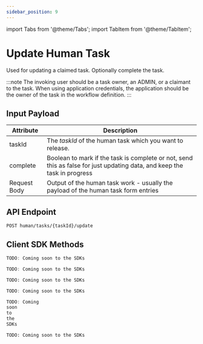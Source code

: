 ```yaml
---
sidebar_position: 9
---
```


import Tabs from '@theme/Tabs'; import TabItem from '@theme/TabItem';

# Update Human Task

Used for updating a claimed task. Optionally complete the task.

:::note 
The invoking user should be a task owner, an ADMIN, or a claimant to the task. When using application credentials, the application should be the owner of the task in the workflow definition.
:::

## Input Payload

| Attribute    | Description                                                                                                         |
|--------------|---------------------------------------------------------------------------------------------------------------------| 
| taskId       | The *taskId* of the human task which you want to release.                                                           | 
| complete     | Boolean to mark if the task is complete or not, send this as false for just updating data, and keep the task in progress | 
| Request Body | Output of the human task work - usually the payload of the human task form entries                                  | 

## API Endpoint

```
POST human/tasks/{taskId}/update
```

## Client SDK Methods

<Tabs>
<TabItem value="Java" label="Java">

```java
TODO: Coming soon to the SDKs
```

</TabItem>
<TabItem value="Golang" label="Golang">

```go
TODO: Coming soon to the SDKs
```

</TabItem>
<TabItem value="Python" label="Python">

```python
TODO: Coming soon to the SDKs
```

</TabItem>
<TabItem value="CSharp" label="CSharp">

```csharp
TODO: Coming soon to the SDKs
```

</TabItem>
<TabItem value="Javascript" label="Javascript">

```javascript
TODO: Coming
soon
to
the
SDKs
```

</TabItem>
<TabItem value="Clojure" label="Clojure">

```clojure
TODO: Coming soon to the SDKs
```

</TabItem>
</Tabs>
